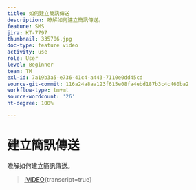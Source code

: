 ```yaml
---
title: 如何建立簡訊傳送
description: 瞭解如何建立簡訊傳送。
feature: SMS
jira: KT-7797
thumbnail: 335706.jpg
doc-type: feature video
activity: use
role: User
level: Beginner
team: TM
exl-id: 7a19b3a5-e736-41c4-a443-7110e0dd45cd
source-git-commit: 116a24a8aa123f615e08fa4ebd187b3c4c460ba2
workflow-type: tm+mt
source-wordcount: '26'
ht-degree: 100%

---
```


# 建立簡訊傳送

瞭解如何建立簡訊傳送。

>[!VIDEO](https://video.tv.adobe.com/v/335706?quality=12&learn=on){transcript=true}
